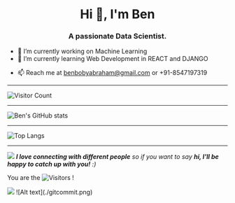 <h1 align="center">Hi 👋, I'm Ben</h1>
<h3 align="center">A passionate Data Scientist.</h3>



- 🔭 I’m currently working on Machine Learning 
- 🌱 I’m currently learning Web Development in REACT and DJANGO
<!--- 👯 I’m looking to collaborate on ...
- 🤔 I’m looking for help with ...
- 💬 Ask me about ...
- 📫 How to reach me: ...
- 😄 Pronouns: ...  
- ⚡ Fun fact: ...
- 🔭 I’m currently working on something _AWESOME_
- 🌱 I'm currently learning REACT and DJANGO -->
- 📫 Reach me at benbobyabraham@gmail.com or +91-8547197319

---

![Visitor Count](https://profile-counter.glitch.me/{benbobyabraham}/count.svg)
 
---

![Ben's GitHub stats](https://github-readme-stats.vercel.app/api?username=benbobyabraham&show_icons=true)


---

![Top Langs](https://github-readme-stats.vercel.app/api/top-langs/?username=benbobyabraham&layout=compact&show_icons=true)


---


<img src="https://media.giphy.com/media/LnQjpWaON8nhr21vNW/giphy.gif" width="60"> <em><b>I love connecting with different people</b> so if you want to say <b>hi, I'll be happy to catch up with you!</b> :)</em>



You are the ![Visitors](https://visitor-badge.laobi.icu/badge?page_id=benbobyabraham) !

<img src="https://drive.google.com/file/d/1AZFJVFhiFwSzf2eImixZFWyOwouA-PjW/view" width="60">
![Alt text](./gitcommit.png)
<!--                           

![Welcome to the official GitHub profile of @benbalter](https://user-images.githubusercontent.co    m/282759/84682528-c1d5d300-af03-11ea-9bfb-02854ad0cb20.gif)
  2 
  3 ### Elsewhere on the internet
  4 
  5 [![Twitter](https://user-images.githubusercontent.com/282759/84680160-40c90c80-af00-11ea-8390-bb    86858c5fa5.png)](https://twitter.com/benbalter)
  6 [![LinkedIn](https://user-images.githubusercontent.com/282759/84680162-4161a300-af00-11ea-912c-8    f32e5cc1676.png)](https://linkedin.com/in/benbalter)
  7 
  8 ### Popular blog posts
  9 
 10 * [15 rules for communicating at GitHub](https://ben.balter.com/2014/11/06/rules-of-communicatin    g-at-github/)
 11 * [The seven habits of highly effective GitHubbers](https://ben.balter.com/2016/09/13/seven-habi    ts-of-highly-effective-githubbers/)
 12 * [The six types of pull requests you see on GitHub](https://ben.balter.com/2015/12/08/types-of-    pull-requests/)
 13 * [Why everything should have a URL](https://ben.balter.com/2015/11/12/why-urls/)
 14 * [Why open source](https://ben.balter.com/2015/11/23/why-open-source/)
 15 * [Diff (and collaborate on) Microsoft Word documents using GitHub](https://ben.balter.com/2015/    02/06/word-diff/)
 16 
 17 ### About Ben
 18 
-->
